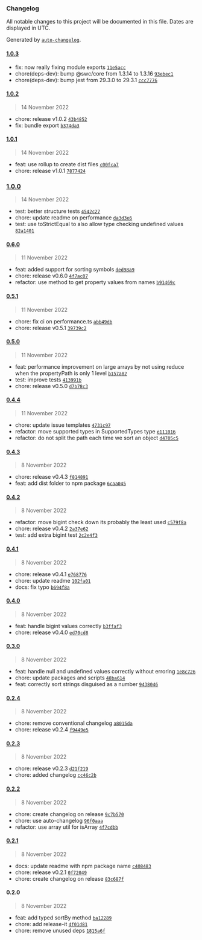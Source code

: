 ### Changelog

All notable changes to this project will be documented in this file. Dates are displayed in UTC.

Generated by [`auto-changelog`](https://github.com/CookPete/auto-changelog).

#### [1.0.3](https://github.com/jvandenaardweg/sort-by-property/compare/1.0.2...1.0.3)

- fix: now really fixing module exports [`11e5acc`](https://github.com/jvandenaardweg/sort-by-property/commit/11e5accaac0858a75b3cd5b4443f356373af6b05)
- chore(deps-dev): bump @swc/core from 1.3.14 to 1.3.16 [`93ebec1`](https://github.com/jvandenaardweg/sort-by-property/commit/93ebec1be071237bff49940662296d84ad1d9318)
- chore(deps-dev): bump jest from 29.3.0 to 29.3.1 [`ccc7776`](https://github.com/jvandenaardweg/sort-by-property/commit/ccc7776017127287aa402eafd1ca59fbbc47c215)

#### [1.0.2](https://github.com/jvandenaardweg/sort-by-property/compare/1.0.1...1.0.2)

> 14 November 2022

- chore: release v1.0.2 [`43b4852`](https://github.com/jvandenaardweg/sort-by-property/commit/43b4852b1ad6d4c96c540deb8cadc07a3782c47e)
- fix: bundle export [`b374da3`](https://github.com/jvandenaardweg/sort-by-property/commit/b374da3bbbe906dbdaf8d4a17103c8f0690df9c7)

#### [1.0.1](https://github.com/jvandenaardweg/sort-by-property/compare/1.0.0...1.0.1)

> 14 November 2022

- feat: use rollup to create dist files [`c00fca7`](https://github.com/jvandenaardweg/sort-by-property/commit/c00fca7bd327be71ea48f375ac27983d7a0750c5)
- chore: release v1.0.1 [`7877424`](https://github.com/jvandenaardweg/sort-by-property/commit/78774241a38b35e742236ee7e328143c710fc1d0)

### [1.0.0](https://github.com/jvandenaardweg/sort-by-property/compare/0.6.0...1.0.0)

> 14 November 2022

- test: better structure tests [`4542c27`](https://github.com/jvandenaardweg/sort-by-property/commit/4542c277a3511c5f9c3309c5cb6418944114c222)
- chore: update readme on performance [`da3d3e6`](https://github.com/jvandenaardweg/sort-by-property/commit/da3d3e60dfd5b5aaa5ae64b80ee5a24bbb228da1)
- test: use toStrictEqual to also allow type checking undefined values [`82a1401`](https://github.com/jvandenaardweg/sort-by-property/commit/82a1401d0801453a3a2b990186b5f5b08c09c302)

#### [0.6.0](https://github.com/jvandenaardweg/sort-by-property/compare/0.5.1...0.6.0)

> 11 November 2022

- feat: added support for sorting symbols [`ded98a9`](https://github.com/jvandenaardweg/sort-by-property/commit/ded98a97d1e4bfdf556a2fb46b9d0b4e990a3a85)
- chore: release v0.6.0 [`4f7ac07`](https://github.com/jvandenaardweg/sort-by-property/commit/4f7ac0782409964f59bf0c8a09980e9aca676600)
- refactor: use method to get property values from names [`b91469c`](https://github.com/jvandenaardweg/sort-by-property/commit/b91469c2a01296ae68cf8c40ae33dd383145498b)

#### [0.5.1](https://github.com/jvandenaardweg/sort-by-property/compare/0.5.0...0.5.1)

> 11 November 2022

- chore: fix ci on performance.ts [`abb49db`](https://github.com/jvandenaardweg/sort-by-property/commit/abb49db85691c2b17778ea3661d19b5cbcf171be)
- chore: release v0.5.1 [`39739c2`](https://github.com/jvandenaardweg/sort-by-property/commit/39739c2e5d566683283cdd809ed553d00319730a)

#### [0.5.0](https://github.com/jvandenaardweg/sort-by-property/compare/0.4.4...0.5.0)

> 11 November 2022

- feat: performance improvement on large arrays by not using reduce when the propertyPath is only 1 level [`b157a82`](https://github.com/jvandenaardweg/sort-by-property/commit/b157a82eb2bcca1d3d20fe4d1e552620481f408d)
- test: improve tests [`413991b`](https://github.com/jvandenaardweg/sort-by-property/commit/413991bdda28edcc063224119564f1c9398f19ee)
- chore: release v0.5.0 [`d7b78c3`](https://github.com/jvandenaardweg/sort-by-property/commit/d7b78c31288798a775d2dbb95cd875c409b72add)

#### [0.4.4](https://github.com/jvandenaardweg/sort-by-property/compare/0.4.3...0.4.4)

> 11 November 2022

- chore: update issue templates [`4731c97`](https://github.com/jvandenaardweg/sort-by-property/commit/4731c972c51eb91878eda2a6dab9976ff7811b57)
- refactor: move supported types in SupportedTypes type [`e111016`](https://github.com/jvandenaardweg/sort-by-property/commit/e1110166170c446fae6d83feb19d8b448bc218ff)
- refactor: do not split the path each time we sort an object [`d4705c5`](https://github.com/jvandenaardweg/sort-by-property/commit/d4705c5845212cecbe07f1a884f03068b6bdaab5)

#### [0.4.3](https://github.com/jvandenaardweg/sort-by-property/compare/0.4.2...0.4.3)

> 8 November 2022

- chore: release v0.4.3 [`f814891`](https://github.com/jvandenaardweg/sort-by-property/commit/f814891790ac815ad394df8fe4bdb766694f694a)
- feat: add dist folder to npm package [`6caa045`](https://github.com/jvandenaardweg/sort-by-property/commit/6caa0456be7b6e1e0ed7cde64d7c4b2604008972)

#### [0.4.2](https://github.com/jvandenaardweg/sort-by-property/compare/0.4.1...0.4.2)

> 8 November 2022

- refactor: move bigint check down its probably the least used [`c579f8a`](https://github.com/jvandenaardweg/sort-by-property/commit/c579f8a9e52908d9303ab9689f85ea647b21ae71)
- chore: release v0.4.2 [`2a37e62`](https://github.com/jvandenaardweg/sort-by-property/commit/2a37e626d2f7d209047bc7fac628f494e4df86a3)
- test: add extra bigint test [`2c2e4f3`](https://github.com/jvandenaardweg/sort-by-property/commit/2c2e4f3fa50053f701f8991d012d30fcf0a82315)

#### [0.4.1](https://github.com/jvandenaardweg/sort-by-property/compare/0.4.0...0.4.1)

> 8 November 2022

- chore: release v0.4.1 [`e768776`](https://github.com/jvandenaardweg/sort-by-property/commit/e768776043dd8dcf64843e476d83e8b5209945b9)
- chore: update readme [`102fa01`](https://github.com/jvandenaardweg/sort-by-property/commit/102fa017b8aa484c1209e56951444242281b4b9a)
- docs: fix typo [`b694f8a`](https://github.com/jvandenaardweg/sort-by-property/commit/b694f8aa567774ac9b23da4df62751eca857cbea)

#### [0.4.0](https://github.com/jvandenaardweg/sort-by-property/compare/0.3.0...0.4.0)

> 8 November 2022

- feat: handle bigint values correctly [`b3ffaf3`](https://github.com/jvandenaardweg/sort-by-property/commit/b3ffaf3656c38b62bffcbec3682f4313940df2e1)
- chore: release v0.4.0 [`ed70cd8`](https://github.com/jvandenaardweg/sort-by-property/commit/ed70cd8f64baa843c9526620bbdd646c5b976a02)

#### [0.3.0](https://github.com/jvandenaardweg/sort-by-property/compare/0.2.4...0.3.0)

> 8 November 2022

- feat: handle null and undefined values correctly without erroring [`1e8c726`](https://github.com/jvandenaardweg/sort-by-property/commit/1e8c7268243adfafec4d45d0b48beb70583f194e)
- chore: update packages and scripts [`48ba614`](https://github.com/jvandenaardweg/sort-by-property/commit/48ba6144a19f32563e5100c3dfc4b7130e09f044)
- feat: correctly sort strings disguised as a number [`9438046`](https://github.com/jvandenaardweg/sort-by-property/commit/94380463b7d7b6f4bbf46774d938bf04881958d5)

#### [0.2.4](https://github.com/jvandenaardweg/sort-by-property/compare/0.2.3...0.2.4)

> 8 November 2022

- chore: remove conventional changelog [`a8015da`](https://github.com/jvandenaardweg/sort-by-property/commit/a8015da16539bb7f449805415f90e28235beaefe)
- chore: release v0.2.4 [`f9449e5`](https://github.com/jvandenaardweg/sort-by-property/commit/f9449e5d302c203e1e11d1dd7a2ad094696c768e)

#### [0.2.3](https://github.com/jvandenaardweg/sort-by-property/compare/0.2.2...0.2.3)

> 8 November 2022

- chore: release v0.2.3 [`d21f219`](https://github.com/jvandenaardweg/sort-by-property/commit/d21f219c1f0e9a5008dab9b228770de5e26c0b1a)
- chore: added changelog [`cc46c2b`](https://github.com/jvandenaardweg/sort-by-property/commit/cc46c2b7846e3ec9355fb3443c3ac8f23d8ca70b)

#### [0.2.2](https://github.com/jvandenaardweg/sort-by-property/compare/0.2.1...0.2.2)

> 8 November 2022

- chore: create changelog on release [`9c7b570`](https://github.com/jvandenaardweg/sort-by-property/commit/9c7b570ebb64679a194d4f33600029dcea67934e)
- chore: use auto-changelog [`96f0aaa`](https://github.com/jvandenaardweg/sort-by-property/commit/96f0aaa2d01fd709b86dc822eb276dcbdfb08f8b)
- refactor: use array util for isArray [`4f7cdbb`](https://github.com/jvandenaardweg/sort-by-property/commit/4f7cdbb773cf6f32af746399251943992d407e8c)

#### [0.2.1](https://github.com/jvandenaardweg/sort-by-property/compare/0.2.0...0.2.1)

> 8 November 2022

- docs: update readme with npm package name [`c408483`](https://github.com/jvandenaardweg/sort-by-property/commit/c408483010cbce2534c39510d2f9a9a47cf98d4e)
- chore: release v0.2.1 [`0f72049`](https://github.com/jvandenaardweg/sort-by-property/commit/0f720497a3fc8bb0b808dcd813e12ec16c48ade7)
- chore: create changelog on release [`83c687f`](https://github.com/jvandenaardweg/sort-by-property/commit/83c687fd03b0e79aa5883f2334e6599f45984dbf)

#### 0.2.0

> 8 November 2022

- feat: add typed sortBy method [`ba12289`](https://github.com/jvandenaardweg/sort-by-property/commit/ba122899554a437e9b326b2051cd2cce16ad834a)
- chore: add release-it [`4f01d81`](https://github.com/jvandenaardweg/sort-by-property/commit/4f01d8138733955b97ea3000b8adb6cf1dab0af8)
- chore: remove unused deps [`1815a6f`](https://github.com/jvandenaardweg/sort-by-property/commit/1815a6ff3c1a6e44fbfc77183a9fdba98d4aa67d)
